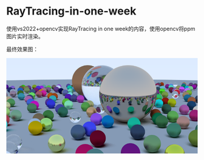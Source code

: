 # RayTracing-in-one-week

使用vs2022+opencv实现RayTracing in one week的内容，使用opencv将ppm图片实时渲染。

最终效果图：

![final.png](./RayTracing_0/output/final.png)
